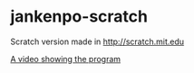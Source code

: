 # jankenpo-scratch

Scratch version made in http://scratch.mit.edu

[A video showing the program](https://www.youtube.com/watch?v=doN4jLI31AI)